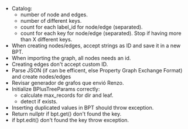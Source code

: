 - Catalog:
    - number of node and edges.
    - number of different keys.
    - count for each label_id for node/edge (separated).
    - count for each key for node/edge (separated). Stop if having more than X different keys.
- When creating nodes/edges, accept strings as ID and save it in a new BPT.
- When importing the graph, all nodes needs an id.
- Creating edges don't accept custom ID.
- Parse JSON (if can be efficent, else Property Graph Exchange Format) and create nodes/edges
- Revisar generador de grafos que envió Renzo.
- Initialize BPlusTreeParams correctly:
    - calculate max_records for dir and leaf.
    - detect if exists.
- Inserting duplicated values in BPT should throw exception.
- Return nullptr if bpt.get() don't found the key.
- if bpt.edit() don't found the key throw exception.